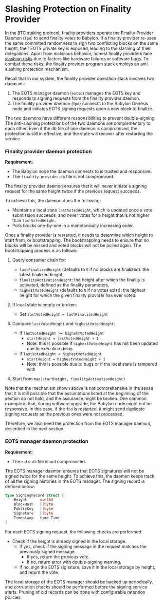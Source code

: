 # Slashing Protection on Finality Provider

In the BTC staking protocol, finality providers operate the
Finality Provider Daemon (`fpd`) to send finality votes to Babylon.
If a finality provider re-uses the same committed randomness
to sign two conflicting blocks on the same height,
their EOTS private key is exposed, leading to the slashing
of their delegations.
Apart from malicious behavior, honest finality providers face
[slashing risks](https://cubist.dev/blog/slashing-risks-you-need-to-think-about-when-restaking)
due to factors like hardware failures or software bugs.
To combat these risks, the finality provider program stack employs
an anti-slashing protection mechanism.

Recall that in our system, the finality provider operation stack involves
two daemons:
1. The EOTS manager daemon (`eotsd`) manages the EOTS key and responds to
   signing requests from the finality provider daemon.
2. The finality provider daemon (`fpd`) connects to the Babylon Genesis node
   and initiates EOTS signing requests upon a new block to finalize.

The two daemons have different responsibilities to prevent double-signing.
The anti-slashing protections of the two daemons are complementary to each other.
Even if the db file of one daemon is compromised, the protection is still
in effective, and the state will recover after restarting the service.

### Finality provider daemon protection

**Requirement**:
- The Babylon node the daemon connects to is trusted and responsive.
- The `finality-provider.db` file is not compromised.

The finality provider daemon ensures that it will never initiate
a signing request for the same height twice if the previous request succeeds.

To achieve this, the daemon does the following:

- Maintains a local state `lastVotedHeight`, which is updated once
  a vote submission succeeds, and never votes for a height that is not higher
  than `lastVotedHeight`.
- Polls blocks one-by-one in a monotonically increasing order.

Once a finality provider is restarted, it needs to determine which height to
start from, or bootstrapping. The bootstrapping needs to ensure that no blocks
will be missed and voted blocks will not be polled again. The bootstrapping
process is as follows:

1. Query consumer chain for:
   - `lastFinalizedHeight` (defaults to `0` if no blocks are finalized): the
   latest finalized height,
   - `finalityActivationHeight`: the height after which the finality is
   activated, defined as the finality parameters,
   - `highestVotedHeight` (defaults to `0` if no votes exist): the highest
   height for which the given finality provider has ever voted.

2. If local state is empty or broken:
   - Set `lastVotedHeight = lastFinalizedHeight`

3. Compare `lastVotedHeight` and `highestVotedHeight`:
   - If `lastVotedHeight >= highestVotedHeight`
     - `startHeight = lastVotedHeight + 1`
     - Note: this is possible if `highestVotedHeight` has not been updated due to
       execution delay.
   - If `lastVotedHeight < highestVotedHeight`
     - `startHeight = highestVotedHeight + 1`
     - Note: this is possible due to bugs or if the local state is tampered with

4. Start from `max(startHeight, finalityActivationHeight)`

Note that the mechanism shown above is not comprehensive in the sense that
it is still possible that the assumptions listed at the beginning
of the section do not hold, and the assurance might be broken.
One common example is that, during software upgrade,
the Babylon node might not be responsive. In this case, if the `fpd` is
restarted, it might send duplicate signing requests as the previous ones were
not processed.

Therefore, we also need the protection from the EOTS manager daemon, described
in the next section.

### EOTS manager daemon protection

**Requirement**:
- The `eots.db` file is not compromised.

The EOTS manager daemon ensures that EOTS signatures will not be signed
twice for the same height. To achieve this, the daemon keeps track of all the
signing histories in the EOTS manager. The signing record is defined below:

```go
type SigningRecord struct {
    Height      uint64
    BlockHash   []byte
    PublicKey   []byte
    Signature   []byte
    Timestamp   time.Time
}
```

For each EOTS signing request, the following checks are performed:

- Check if the height is already signed in the local storage.
  - If yes, check if the signing message in the request matches the previously
    signed message.
    - If yes, return the previous vote.
    - If no, return error with double-signing warning.
  - If no, sign the EOTS signature, save it in the local storage by height,
    and return the vote.

The local storage of the EOTS manager should be backed up periodically, and
corruption checks should be performed before the signing service starts.
Pruning of old records can be done with configurable retention policies.
